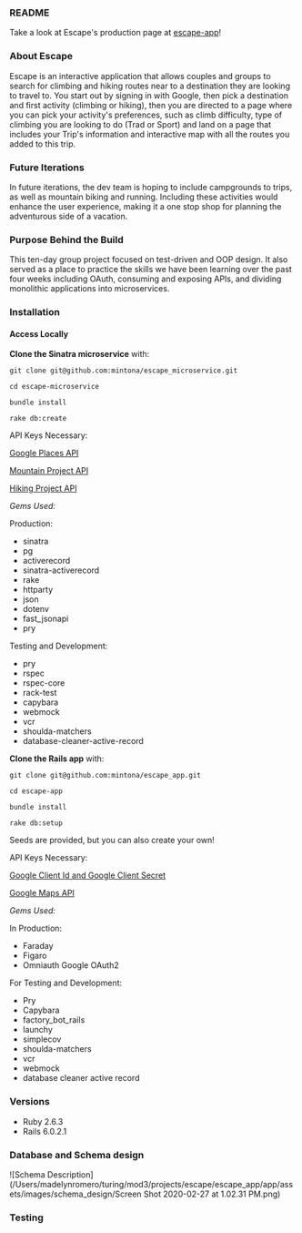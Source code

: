 ### README

Take a look at Escape's production page at [escape-app](https://escape-app.herokuapp.com/)!


### About Escape

Escape is an interactive application that allows couples and groups to search for climbing and hiking routes near to a destination they are looking to travel to. You start out by signing in with Google, then pick a destination and first activity (climbing or hiking), then you are directed to a page where you can pick your activity's preferences, such as climb difficulty, type of climbing you are looking to do (Trad or Sport) and land on a page that includes your Trip's information and interactive map with all the routes you added to this trip.

### Future Iterations

In future iterations, the dev team is hoping to include campgrounds to trips, as well as mountain biking and running. Including these activities would enhance the user experience, making it a one stop shop for planning the adventurous side of a vacation.

### Purpose Behind the Build

This ten-day group project focused on test-driven and OOP design. It also served as a place to practice the skills we have been learning over the past four weeks including OAuth, consuming and exposing APIs, and dividing monolithic applications into microservices.

### Installation

#### Access Locally

**Clone the Sinatra microservice** with:

`git clone git@github.com:mintona/escape_microservice.git`

`cd escape-microservice`

`bundle install`




`rake db:create`





API Keys Necessary:

[Google Places API](https://developers.google.com/places/web-service/intro)

[Mountain Project API](https://www.mountainproject.com/data)

[Hiking Project API](https://www.hikingproject.com/data)

*Gems Used:*

Production:
* sinatra
* pg
* activerecord
* sinatra-activerecord
* rake
* httparty
* json
* dotenv
* fast_jsonapi
* pry

Testing and Development:
* pry
* rspec
* rspec-core
* rack-test
* capybara
* webmock
* vcr
* shoulda-matchers
* database-cleaner-active-record



**Clone the Rails app** with:

`git clone git@github.com:mintona/escape_app.git`

`cd escape-app`

`bundle install`

`rake db:setup`

Seeds are provided, but you can also create your own!

API Keys Necessary:

[Google Client Id and Google Client Secret](https://console.developers.google.com/cloud-resource-manager)

[Google Maps API](https://developers.google.com/maps/documentation/javascript/get-api-key)

*Gems Used:*

In Production:
* Faraday
* Figaro
* Omniauth Google OAuth2

For Testing and Development:
* Pry
* Capybara
* factory_bot_rails
* launchy
* simplecov
* shoulda-matchers
* vcr
* webmock
* database cleaner active record


### Versions
- Ruby 2.6.3
- Rails 6.0.2.1


### Database and Schema design

![Schema Description](/Users/madelynromero/turing/mod3/projects/escape/escape_app/app/assets/images/schema_design/Screen Shot 2020-02-27 at 1.02.31 PM.png)


### Testing
